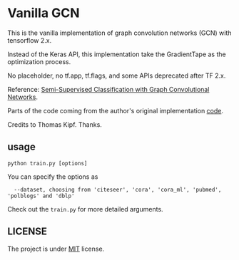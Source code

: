 # Vanilla GCN

This is the vanilla implementation of graph convolution networks (GCN) with tensorflow 2.x.

Instead of the Keras API, this implementation take the GradientTape as the optimization process.

No placeholder, no tf.app, tf.flags, and some APIs deprecated after TF 2.x.

Reference: [Semi-Supervised Classification with Graph Convolutional Networks](https://arxiv.org/abs/1609.02907).

Parts of the code coming from the author's original implementation [code](https://github.com/tkipf/gcn). 

Credits to Thomas Kipf. Thanks.

## usage

`python train.py [options]`

You can specify the options as
```
  --dataset, choosing from 'citeseer', 'cora', 'cora_ml', 'pubmed', 'polblogs' and 'dblp'
```
Check out the `train.py` for more detailed arguments.

## LICENSE
The project is under [MIT](./LICENSE) license.